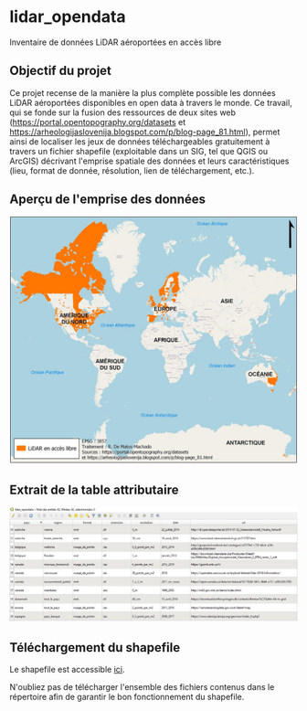 # lidar_opendata
Inventaire de données LiDAR aéroportées en accès libre

## Objectif du projet
Ce projet recense de la manière la plus complète possible les données LiDAR aéroportées disponibles en open data à travers le monde. Ce travail, qui se fonde sur la fusion des ressources de deux sites web (https://portal.opentopography.org/datasets et https://arheologijaslovenija.blogspot.com/p/blog-page_81.html), permet ainsi de localiser les jeux de données téléchargeables gratuitement à travers un fichier shapefile (exploitable dans un SIG, tel que QGIS ou ArcGIS) décrivant l'emprise spatiale des données et leurs caractéristiques (lieu, format de donnée, résolution, lien de téléchargement, etc.).

## Aperçu de l'emprise des données
![Alt text](https://github.com/rdmato33/lidar_opendata/blob/main/figures/emprise.jpg "Optional Title")

## Extrait de la table attributaire
![Alt text](https://github.com/rdmato33/lidar_opendata/blob/main/figures/table_attributaire.jpg "Optional Title")

## Téléchargement du shapefile
Le shapefile est accessible [ici](https://github.com/rdmato33/lidar_opendata/tree/main/shapefile).

N'oubliez pas de télécharger l'ensemble des fichiers contenus dans le répertoire afin de garantir le bon fonctionnement du shapefile.
